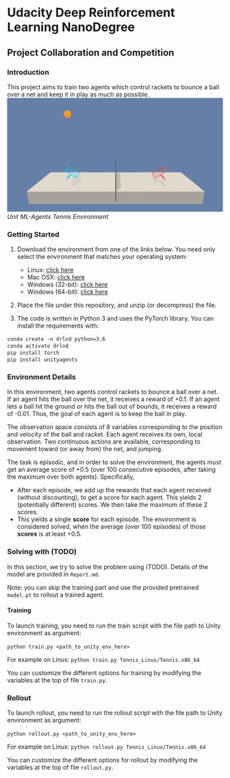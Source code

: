 # Udacity Deep Reinforcement Learning NanoDegree
## Project Collaboration and Competition

### Introduction
This project aims to train two agents which control rackets to bounce a ball over a net and keep it in play as much as possible.
![tennis](tennis.png)
*Unit ML-Agents Tennis Environment*

### Getting Started

1. Download the environment from one of the links below.  You need only select the environment that matches your operating system:
    - Linux: [click here](https://s3-us-west-1.amazonaws.com/udacity-drlnd/P3/Tennis/Tennis_Linux.zip)
    - Mac OSX: [click here](https://s3-us-west-1.amazonaws.com/udacity-drlnd/P3/Tennis/Tennis.app.zip)
    - Windows (32-bit): [click here](https://s3-us-west-1.amazonaws.com/udacity-drlnd/P3/Tennis/Tennis_Windows_x86.zip)
    - Windows (64-bit): [click here](https://s3-us-west-1.amazonaws.com/udacity-drlnd/P3/Tennis/Tennis_Windows_x86_64.zip)

2. Place the file under this repository, and unzip (or decompress) the file. 
3. The code is written in Python 3 and uses the PyTorch library. You can install the requirements with:

```
conda create -n drlnd python=3.6
conda activate drlnd
pip install torch
pip install unityagents
```


### Environment Details

In this environment, two agents control rackets to bounce a ball over a net.
If an agent hits the ball over the net, it receives a reward of +0.1.
If an agent lets a ball hit the ground or hits the ball out of bounds, it receives a reward of -0.01.
Thus, the goal of each agent is to keep the ball in play.

The observation space consists of 8 variables corresponding to the position and velocity of the ball and racket.
Each agent receives its own, local observation.
Two continuous actions are available, corresponding to movement toward (or away from) the net, and jumping.

The task is episodic, and in order to solve the environment, the agents must get an average score of +0.5 (over 100 consecutive episodes, after taking the maximum over both agents). Specifically,
* After each episode, we add up the rewards that each agent received (without discounting), to get a score for each agent. This yields 2 (potentially different) scores. We then take the maximum of these 2 scores.
* This yields a single **score** for each episode.
The environment is considered solved, when the average (over 100 episodes) of those **scores** is at least +0.5.


### Solving with (TODO)

In this section, we try to solve the problem using (TODO).
Details of the model are provided in `Report.md`. 

Note: you can skip the training part and use the provided pretrained `model.pt` to rollout a trained agent.

#### Training

To launch training, you need to run the train script with the file path to Unity environment as argument:

`python train.py <path_to_unity_env_here>`

For example on Linux: `python train.py Tennis_Linux/Tennis.x86_64`

You can customize the different options for training by modifying the variables at the top of file `train.py`.

### Rollout

To launch rollout, you need to run the rollout script with the file path to Unity environment as argument:

`python rollout.py <path_to_unity_env_here>`

For example on Linux: `python rollout.py Tennis_Linux/Tennis.x86_64`

You can customize the different options for rollout by modifying the variables at the top of file `rollout.py`.
